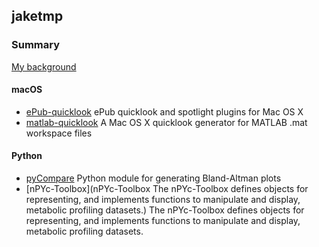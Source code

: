 ## jaketmp

### Summary
[My background](bio)

#### macOS

- [ePub-quicklook](https://github.com/jaketmp/ePub-quicklook) ePub quicklook and spotlight plugins for Mac OS X
- [matlab-quicklook](https://github.com/jaketmp/matlab-quicklook) A Mac OS X quicklook generator for MATLAB .mat workspace files

#### Python

- [pyCompare](https://github.com/jaketmp/pyCompare) Python module for generating Bland-Altman plots
- [nPYc-Toolbox](nPYc-Toolbox
The nPYc-Toolbox defines objects for representing, and implements functions to manipulate and display, metabolic profiling datasets.) The nPYc-Toolbox defines objects for representing, and implements functions to manipulate and display, metabolic profiling datasets.
